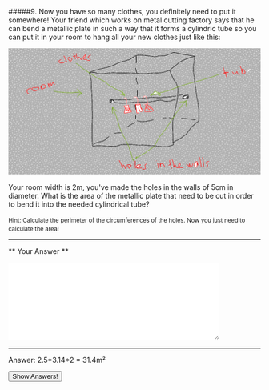 #####9. Now you have so many clothes, you definitely need to put it somewhere! Your friend which works on metal cutting factory says that he can bend a metallic plate in such a way that it forms a cylindric tube so you can put it in your room to hang all your new clothes just like this:

![](room.png)

Your room width is 2m, you've made the holes in the walls of 5cm in diameter. What is the area of the metallic plate that need to be cut in order to bend it into the needed cylindrical tube?

<small><span class="gray">Hint</span>: Calculate the perimeter of the circumferences of the holes. Now you just need to calculate the area!</small>

---

** Your Answer **

<textarea style="border:none;" rows="10" cols="50"></textarea>
---

<div class="answer hidden">
    Answer: 2.5*3.14*2 = 31.4m²
</div>

<button class="show-answers">Show Answers!</button>